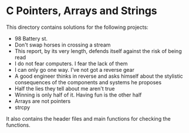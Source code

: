 # C Pointers, Arrays and Strings

This directory contains solutions for the following projects:
* 98 Battery st.
* Don't swap horses in crossing a stream
* This report, by its very length, defends itself against the risk of being read
* I do not fear computers. I fear the lack of them
* I can only go one way. I've not got a reverse gear
* A good engineer thinks in reverse and asks himself about the stylistic consequences of the components and systems he proposes
* Half the lies they tell about me aren't true
* Winning is only half of it. Having fun is the other half
* Arrays are not pointers
* strcpy

It also contains the header files and main functions for checking the functions.
